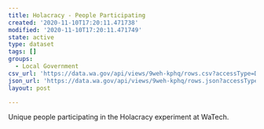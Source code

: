 ```yaml
---
title: Holacracy - People Participating
created: '2020-11-10T17:20:11.471738'
modified: '2020-11-10T17:20:11.471749'
state: active
type: dataset
tags: []
groups:
  - Local Government
csv_url: 'https://data.wa.gov/api/views/9weh-kphq/rows.csv?accessType=DOWNLOAD'
json_url: 'https://data.wa.gov/api/views/9weh-kphq/rows.json?accessType=DOWNLOAD'
layout: post

---
```

Unique people participating in the Holacracy experiment at WaTech.
